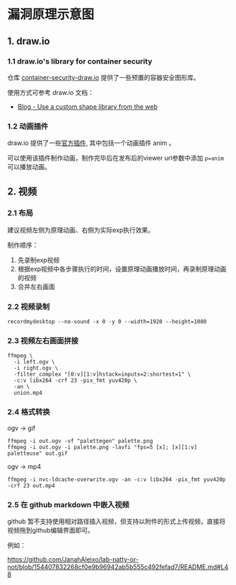 # 漏洞原理示意图

## 1. draw.io

### 1.1 draw.io's library for container security

仓库 [container-security-draw.io](https://github.com/ssst0n3/container-security-draw.io/) 提供了一些预置的容器安全图形库。

使用方式可参考 draw.io 文档：
* [Blog - Use a custom shape library from the web](https://www.drawio.com/blog/public-custom-libraries)

### 1.2 动画插件

draw.io 提供了一些[官方插件](https://www.drawio.com/doc/faq/plugins), 其中包括一个动画插件 anim 。

可以使用该插件制作动画，制作完毕后在发布后的viewer url参数中添加 `p=anim` 可以播放动画。

## 2. 视频

### 2.1 布局

建议视频左侧为原理动画、右侧为实际exp执行效果。

制作顺序：
1. 先录制exp视频
2. 根据exp视频中各步骤执行的时间，设置原理动画播放时间，再录制原理动画的视频
3. 合并左右画面

### 2.2 视频录制

```shell
recordmydesktop --no-sound -x 0 -y 0 --width=1920 --height=1080
```

### 2.3 视频左右画面拼接

```shell
ffmpeg \
  -i left.ogv \
  -i right.ogv \
  -filter_complex "[0:v][1:v]hstack=inputs=2:shortest=1" \
  -c:v libx264 -crf 23 -pix_fmt yuv420p \
  -an \
  union.mp4
```

### 2.4 格式转换

ogv -> gif

```shell
ffmpeg -i out.ogv -vf "palettegen" palette.png
ffmpeg -i out.ogv -i palette.png -lavfi "fps=5 [x]; [x][1:v] paletteuse" out.gif
```

ogv -> mp4

```shell
ffmpeg -i nvc-ldcache-overwrite.ogv -an -c:v libx264 -pix_fmt yuv420p -crf 23 out.mp4
```

### 2.5 在 github markdown 中嵌入视频

github 暂不支持使用相对路径插入视频，但支持以附件的形式上传视频，直接将视频拖到github编辑界面即可。

例如：

https://github.com/JanahAleixo/lab-natty-or-not/blob/154407832268cf0e9b96942ab5b555c492fefad7/README.md#L48